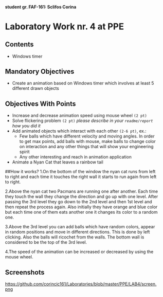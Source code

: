 
#### student gr. FAF-161: Sclifos Corina
# Laboratory Work nr. 4 at PPE


## Contents
* Windows timer

## Mandatory Objectives
* Create an animation based on Windows timer which involves at least 5 different drawn objects

## Objectives With Points
* Increase and decrease animation speed using mouse wheel `(2 pt)`
* Solve flickering problem `(2 pt)` _please describe in your `readme/report` how you did it_
* Add animated objects which interact with each other `(2-6 pt)`, ex.:
  * Few balls which have different velocity and moving angles. In order to get max points, add balls with mouse, make balls to change color on interaction and any other things that will show your engineering spirit
  * Any other interesting and reach in animation application
* Animate a Nyan Cat that leaves a rainbow tail

##How it works?
1.On the bottom of the window the nyan cat runs from left to right and each time it touches the right wall it starts to run again from left to right.

2.Above the nyan cat two Pacmans are running one after another. Each time they touch the wall they change the direction and go up with one level. After passing the 3rd level they go down to the 2nd level and then 1st level and then repeat the process again. Also initially they have orange and blue color but each time one of them eats another one it changes its color to a random one.

3.Above the 3rd level you can add balls which have random colors, appear in random positions and move in different directions. This is done by left clicking.
Also the balls will ricochet from the walls. The bottom wall is considered to be the top of the 3rd level.
 
4.The speed of the animation can be increased or decreased by using the mouse wheel.
 




## Screenshots
https://github.com/corincic161/Laboratories/blob/master/PPE/LAB4/screen.png
